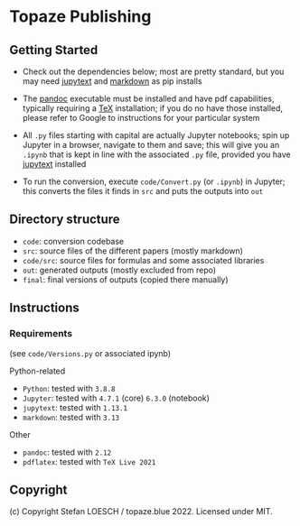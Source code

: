 # Topaze Publishing

## Getting Started

- Check out the dependencies below; most are pretty standard, but you may need [jupytext][jupytext] and [markdown][markdown] as pip installs

- The [pandoc][pandoc] executable must be installed and have pdf capabilities, typically requiring a [TeX][texlive] installation; if you do no have those installed, please refer to Google to instructions for your particular system

- All `.py` files starting with capital are actually Jupyter notebooks; spin up Jupyter in a browser, navigate to them and save; this will give you an `.ipynb` that is kept in line with the associated `.py` file, provided you have [jupytext][jupytext] installed

- To run the conversion, execute `code/Convert.py` (or `.ipynb`) in Jupyter; this converts the files it finds in `src` and puts the outputs into `out`

## Directory structure

- `code`:       conversion codebase
- `src`:        source files of the different papers (mostly markdown)
- `code/src`:   source files for formulas and some associated libraries
- `out`:        generated outputs (mostly excluded from repo)
- `final`:      final versions of outputs (copied there manually)

## Instructions

### Requirements

(see `code/Versions.py` or associated ipynb)

Python-related

- `Python`: tested with `3.8.8`
- `Jupyter`: tested with `4.7.1` (core) `6.3.0` (notebook)
- `jupytext`: tested with `1.13.1`
- `markdown`: tested with `3.13`

Other
- `pandoc`: tested with `2.12`
- `pdflatex`: tested with `TeX Live 2021`

## Copyright

(c) Copyright Stefan LOESCH / topaze.blue 2022. Licensed under MIT.

[jupytext]:https://jupytext.readthedocs.io/en/latest/
[texlive]:https://www.tug.org/texlive/
[pandoc]:https://pandoc.org/
[markdown]:https://python-markdown.github.io/


